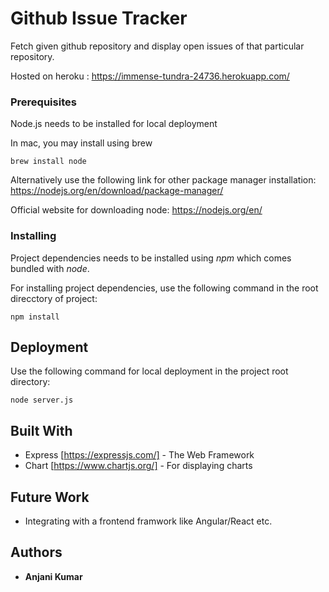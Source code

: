 # Github Issue Tracker

Fetch given github repository and display open issues of that particular repository.

Hosted on heroku : https://immense-tundra-24736.herokuapp.com/

### Prerequisites 

Node.js needs to be installed for local deployment

In mac, you may install using brew

```
brew install node
```

Alternatively use the following link for other package manager installation: https://nodejs.org/en/download/package-manager/

Official website for downloading node: https://nodejs.org/en/ 

### Installing

Project dependencies needs to be installed using *npm* which comes bundled with *node*.

For installing project dependencies, use the following command in the root direcctory of project:

```
npm install
```

## Deployment

Use the following command for local deployment in the project root directory:

```
node server.js
```

## Built With
* Express [https://expressjs.com/] - The Web Framework
* Chart [https://www.chartjs.org/] - For displaying charts

## Future Work
* Integrating with a frontend framwork like Angular/React etc.


## Authors

* **Anjani Kumar** 

